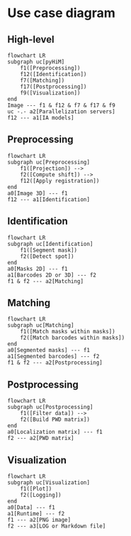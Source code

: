 # Use case diagram

## High-level

```{mermaid}
flowchart LR
subgraph uc[pyHiM]
	f1([Preprocessing])
	f12([Identification])
	f7([Matching])
	f17([Postprocessing])
	f9([Visualization])
end
Image --- f1 & f12 & f7 & f17 & f9
uc -.- a2[Parallelization servers]
f12 --- a1[IA models]
```
## Preprocessing

```{mermaid}
flowchart LR
subgraph uc[Preprocessing]
	f1([Projection]) -->
    f2([Compute shift]) -->
	f12([Apply registration])
end
a0[Image 3D] --- f1
f12 --- a1[Identification]
```

## Identification

```{mermaid}
flowchart LR
subgraph uc[Identification]
	f1([Segment mask])
    f2([Detect spot])
end
a0[Masks 2D] --- f1
a1[Barcodes 2D or 3D] --- f2
f1 & f2 --- a2[Matching]
```

## Matching

```{mermaid}
flowchart LR
subgraph uc[Matching]
	f1([Match masks within masks])
    f2([Match barcodes within masks])
end
a0[Segmented masks] --- f1
a1[Segmented barcodes] --- f2
f1 & f2 --- a2[Postprocessing]
```

## Postprocessing

```{mermaid}
flowchart LR
subgraph uc[Postprocessing]
	f1([Filter data]) -->
    f2([Build PWD matrix])
end
a0[Localization matrix] --- f1
f2 --- a2[PWD matrix]
```

## Visualization

```{mermaid}
flowchart LR
subgraph uc[Visualization]
	f1([Plot])
    f2([Logging])
end
a0[Data] --- f1
a1[Runtime] --- f2
f1 --- a2[PNG image]
f2 --- a3[LOG or Markdown file]
```

